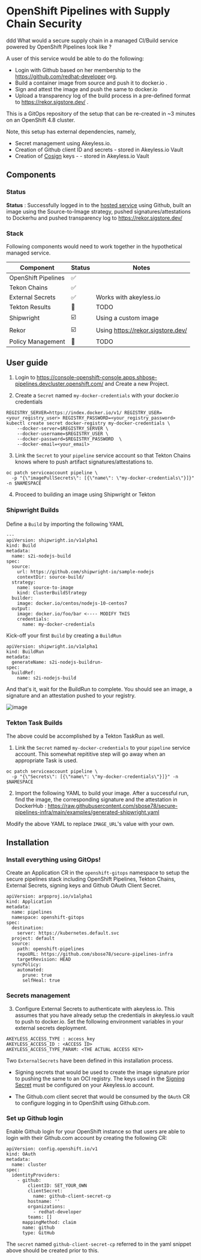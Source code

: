# OpenShift Pipelines with Supply Chain Security
ddd
What would a secure supply chain in a managed CI/Build service powered by OpenShift Pipelines look like ?

A user of this service would be able to do the following:

* Login with Github based on her membership to the https://github.com/redhat-developer org.
* Build a container image from source and push it to docker.io .
* Sign and attest the image and push the same to docker.io
* Upload a transparency log of the build process in a pre-defined format to https://rekor.sigstore.dev/ .

This is a GitOps repository of the setup that can be re-created in ~3 minutes on an OpenShift 4.8 cluster. 

Note, this setup has external dependencies, namely,

* Secret management using Akeyless.io.
* Creation of Github client ID and secrets - stored in Akeyless.io Vault
* Creation of [Cosign](https://github.com/sigstore/cosign) keys -  - stored in Akeyless.io Vault


## Components

### Status

**Status** : Successfully logged in to the [hosted service](https://console-openshift-console.apps.gitops1.devcluster.openshift.com/) using Github, built an image using the Source-to-Image strategy, pushed signatures/attestations to Dockerhu and pushed transparency log to https://rekor.sigstore.dev/


### Stack

Following components would need to work together in the hypothetical managed service. 

| Component  | Status | Notes
| ------------- | ------------- |-----|
| OpenShift Pipelines  | ✅  | |
| Tekon Chains | ✅  |  |
| External Secrets | ✅  | Works with akeyless.io |
| Tekton Results |  🛑 | TODO |
| Shipwright  |  ☑️  |  Using a custom image | 
| Rekor |  ☑️ | Using https://rekor.sigstore.dev/ |
| Policy Management | 🛑 | TODO  


## User guide

1. Login to https://console-openshift-console.apps.shbose-pipelines.devcluster.openshift.com/ and Create a new Project.

2. Create a `Secret` named `my-docker-credentials` with your docker.io credentials

```
REGISTRY_SERVER=https://index.docker.io/v1/ REGISTRY_USER=<your_registry_user> REGISTRY_PASSWORD=<your_registry_password>
kubectl create secret docker-registry my-docker-credentials \
    --docker-server=$REGISTRY_SERVER \
    --docker-username=$REGISTRY_USER \
    --docker-password=$REGISTRY_PASSWORD  \
    --docker-email=<your_email>
```

3. Link the `Secret` to your `pipeline` service account so that Tekton Chains knows where to push artifact signatures/attestations to.

```
oc patch serviceaccount pipeline \
  -p "{\"imagePullSecrets\": [{\"name\": \"my-docker-credentials\"}]}" -n $NAMESPACE
```

4. Proceed to building an image using Shipwright or Tekton


### Shipwright Builds

#### 

Define a `Build` by importing the following YAML

```
---
apiVersion: shipwright.io/v1alpha1
kind: Build
metadata:
  name: s2i-nodejs-build
spec:
  source:
    url: https://github.com/shipwright-io/sample-nodejs
    contextDir: source-build/
  strategy:
    name: source-to-image
    kind: ClusterBuildStrategy
  builder:
    image: docker.io/centos/nodejs-10-centos7 
  output:
    image: docker.io/foo/bar <---- MODIFY THIS
    credentials:
      name: my-docker-credentials
```

Kick-off your first `Build` by creating a `BuildRun`

```
apiVersion: shipwright.io/v1alpha1
kind: BuildRun
metadata:
  generateName: s2i-nodejs-buildrun-
spec:
  buildRef:
    name: s2i-nodejs-build
```

And that's it, wait for the BuildRun to complete. You should see an image, a signature and an attestation pushed to your registry.


![image](https://user-images.githubusercontent.com/545280/137172847-1827201e-e31a-4f04-ab78-a633149435a5.png)



### Tekton Task Builds

The above could be accomplished by a Tekton TaskRun as well.

1. Link the `Secret` named `my-docker-credentials` to your `pipeline` service account. This somewhat repititive step will go away when an appropriate Task is used.

```
oc patch serviceaccount pipeline \
  -p "{\"Secrets\": [{\"name\": \"my-docker-credentials\"}]}" -n $NAMESPACE
```

2. Import the following YAML to build your image. After a successful run, find the image, the corresponding signature and the attestation in DockerHub : https://raw.githubusercontent.com/sbose78/secure-pipelines-infra/main/examples/generated-shipwright.yaml

Modify the above YAML to replace `IMAGE_URL`'s value with your own.



## Installation


### Install everything using GitOps!

Create an Application CR in the `openshift-gitops` namespace to setup the secure pipelines stack including OpenShift Pipelines, Tekton Chains, External Secrets, signing keys and Github OAuth Client Secret.

```
apiVersion: argoproj.io/v1alpha1
kind: Application
metadata:
  name: pipelines
  namespace: openshift-gitops
spec:
  destination:
    server: https://kubernetes.default.svc
  project: default
  source:
    path: openshift-pipelines
    repoURL: https://github.com/sbose78/secure-pipelines-infra 
    targetRevision: HEAD
  syncPolicy:
    automated:
      prune: true
      selfHeal: true
```

### Secrets management

3. Configure External Secrets to authenticate with akeyless.io. This assumes that you have already setup the credentials in akeyless.io vault to push to docker.io. Set the following environment variables in your external secrets deployment.

```
AKEYLESS_ACCESS_TYPE : access_key
AKEYLESS_ACCESS_ID : <ACCESS ID>
AKEYLESS_ACCESS_TYPE_PARAM: <THE ACTUAL ACCESS KEY>

```

Two `ExternalSecrets` have been defined in this installation process.

* Signing secrets that would be used to create the image signature prior to pushing the same to an OCI registry. The keys used in the [Signing Secret](openshift-pipelines/05-signing-secrets.yaml) must be configured on your Akeyless.io account.

* The Github.com client secret that would be consumed by the `OAuth` CR to configure logging in to OpenShift using Github.com.



### Set up Github login


Enable Github login for your OpenShift instance so that users are able to login with their Github.com account by creating the following CR:

```
apiVersion: config.openshift.io/v1
kind: OAuth
metadata:
  name: cluster
spec:
  identityProviders:
    - github:
        clientID: SET_YOUR_OWN
        clientSecret:
          name: github-client-secret-cp
        hostname: ''
        organizations:
          - redhat-developer
        teams: []
      mappingMethod: claim
      name: github
      type: GitHub
```

The `secret` named `github-client-secret-cp` referred to in the yaml snippet above should be created prior to this.

